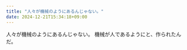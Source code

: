 ```yaml
---
title: "人々が機械のようにあるんじゃない。"
date: 2024-12-21T15:34:18+09:00
---
```

人々が機械のようにあるんじゃない。
機械が人であるようにと、作られたんだ。
